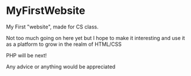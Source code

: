# MyFirstWebsite
My First "website", made for CS class. 

Not too much going on here yet but I hope to make it interesting and use it as a platform to grow in the realm of HTML/CSS

PHP will be next!

Any advice or anything would be appreciated
